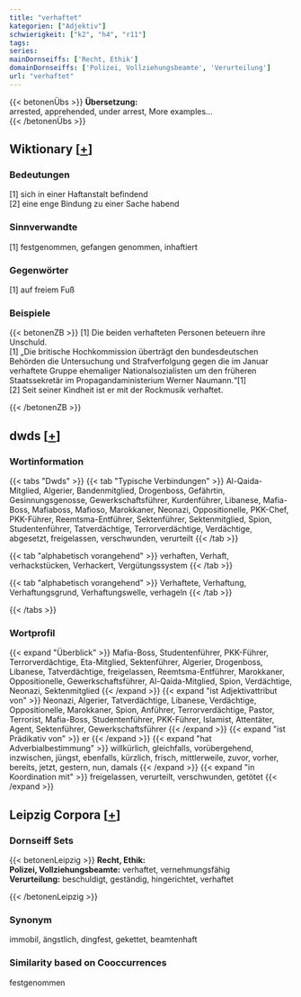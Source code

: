 ```yaml
---
title: "verhaftet"
kategorien: ["Adjektiv"]
schwierigkeit: ["k2", "h4", "r11"]
tags:
series:
mainDornseiffs: ['Recht, Ethik']
domainDornseiffs: ['Polizei, Vollziehungsbeamte', 'Verurteilung']
url: "verhaftet"
---
```


{{< betonenÜbs >}}
**Übersetzung:**  
arrested, apprehended, under arrest, More examples...  
{{< /betonenÜbs >}}

## Wiktionary [[+](https://de.wiktionary.org/wiki/verhaftet)]

### Bedeutungen
[1] sich in einer Haftanstalt befindend  
[2] eine enge Bindung zu einer Sache habend  

### Sinnverwandte
[1] festgenommen, gefangen genommen, inhaftiert  

### Gegenwörter
[1] auf freiem Fuß  

### Beispiele
{{< betonenZB >}}
[1] Die beiden verhafteten Personen beteuern ihre Unschuld.  
[1] „Die britische Hochkommission überträgt den bundesdeutschen Behörden die Untersuchung und Strafverfolgung gegen die im Januar verhaftete Gruppe ehemaliger Nationalsozialisten um den früheren Staatssekretär im Propagandaministerium Werner Naumann.“[1]  
[2] Seit seiner Kindheit ist er mit der Rockmusik verhaftet.  

{{< /betonenZB >}}


## dwds [[+](https://www.dwds.de/wb/verhaftet)]

### Wortinformation
{{< tabs "Dwds" >}}
{{< tab "Typische Verbindungen" >}}
Al-Qaida-Mitglied, Algerier, Bandenmitglied, Drogenboss, Gefährtin, Gesinnungsgenosse, Gewerkschaftsführer, Kurdenführer, Libanese, Mafia-Boss, Mafiaboss, Mafioso, Marokkaner, Neonazi, Oppositionelle, PKK-Chef, PKK-Führer, Reemtsma-Entführer, Sektenführer, Sektenmitglied, Spion, Studentenführer, Tatverdächtige, Terrorverdächtige, Verdächtige, abgesetzt, freigelassen, verschwunden, verurteilt
{{< /tab >}}

{{< tab "alphabetisch vorangehend" >}}
verhaften, Verhaft, verhackstücken, Verhackert, Vergütungssystem
{{< /tab >}}

{{< tab "alphabetisch vorangehend" >}}
Verhaftete, Verhaftung, Verhaftungsgrund, Verhaftungswelle, verhageln
{{< /tab >}}

{{< /tabs >}}

### Wortprofil
{{< expand "Überblick" >}} Mafia-Boss, Studentenführer, PKK-Führer, Terrorverdächtige, Eta-Mitglied, Sektenführer, Algerier, Drogenboss, Libanese, Tatverdächtige, freigelassen, Reemtsma-Entführer, Marokkaner, Oppositionelle, Gewerkschaftsführer, Al-Qaida-Mitglied, Spion, Verdächtige, Neonazi, Sektenmitglied {{< /expand >}}
{{< expand "ist Adjektivattribut von" >}} Neonazi, Algerier, Tatverdächtige, Libanese, Verdächtige, Oppositionelle, Marokkaner, Spion, Anführer, Terrorverdächtige, Pastor, Terrorist, Mafia-Boss, Studentenführer, PKK-Führer, Islamist, Attentäter, Agent, Sektenführer, Gewerkschaftsführer {{< /expand >}}
{{< expand "ist Prädikativ von" >}} er {{< /expand >}}
{{< expand "hat Adverbialbestimmung" >}} willkürlich, gleichfalls, vorübergehend, inzwischen, jüngst, ebenfalls, kürzlich, frisch, mittlerweile, zuvor, vorher, bereits, jetzt, gestern, nun, damals {{< /expand >}}
{{< expand "in Koordination mit" >}} freigelassen, verurteilt, verschwunden, getötet {{< /expand >}}

## Leipzig Corpora [[+](https://corpora.uni-leipzig.de/en/res?word=verhaftet&corpusId=deu_newscrawl-public_2018)]

### Dornseiff Sets
{{< betonenLeipzig >}}
**Recht, Ethik:**  
**Polizei, Vollziehungsbeamte:** verhaftet, vernehmungsfähig  
**Verurteilung:** beschuldigt, geständig, hingerichtet, verhaftet  

{{< /betonenLeipzig >}}

### Synonym
immobil, ängstlich, dingfest, gekettet, beamtenhaft


### Similarity based on Cooccurrences
festgenommen

